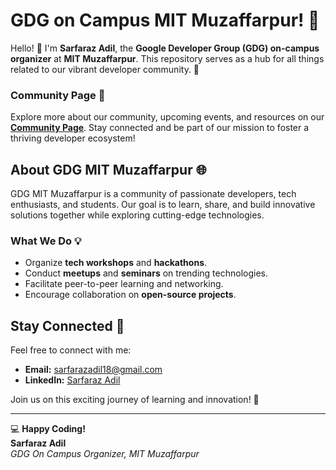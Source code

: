 #  GDG on Campus MIT Muzaffarpur! 🎉

Hello! 👋 I'm **Sarfaraz Adil**, the **Google Developer Group (GDG) on-campus organizer** at **MIT Muzaffarpur**. This repository serves as a hub for all things related to our vibrant developer community. 🚀

### Community Page 🌟
Explore more about our community, upcoming events, and resources on our **[Community Page](https://gdg.community.dev/gdg-on-campus-muzaffarpur-institute-of-technology-muzaffarpur-india/)**. Stay connected and be part of our mission to foster a thriving developer ecosystem!
## About GDG MIT Muzaffarpur 🌐

GDG MIT Muzaffarpur is a community of passionate developers, tech enthusiasts, and students. Our goal is to learn, share, and build innovative solutions together while exploring cutting-edge technologies.

### What We Do 💡
- Organize **tech workshops** and **hackathons**.
- Conduct **meetups** and **seminars** on trending technologies.
- Facilitate peer-to-peer learning and networking.
- Encourage collaboration on **open-source projects**.


## Stay Connected 💬

Feel free to connect with me:
- **Email:** sarfarazadil18@gmail.com
- **LinkedIn:** [Sarfaraz Adil](https://www.linkedin.com/in/sarfaraz-adil-46680718b/)

Join us on this exciting journey of learning and innovation! 🚀

---

💻 **Happy Coding!**  
**Sarfaraz Adil**  
_GDG On Campus Organizer, MIT Muzaffarpur_
